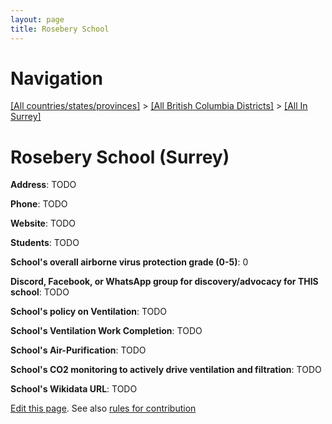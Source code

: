 ```yaml
---
layout: page
title: Rosebery School
---
```

# Navigation

[[All countries/states/provinces]](../../..) > [[All British Columbia Districts]](../..) > [[All In Surrey]](..)

# Rosebery School (Surrey)

**Address**: TODO

**Phone**: TODO

**Website**: TODO

**Students**: TODO

**School's overall airborne virus protection grade (0-5)**: 0

**Discord, Facebook, or WhatsApp group for discovery/advocacy for THIS school**: TODO

**School's policy on Ventilation**: TODO

**School's Ventilation Work Completion**: TODO

**School's Air-Purification**: TODO

**School's CO2 monitoring to actively drive ventilation and filtration**: TODO

**School's Wikidata URL**: TODO


[Edit this page](https://github.com/ventilate-schools/BC/edit/main/./Surrey/Rosebery_School.md). See also [rules for contribution](../../../contribution-rules/)